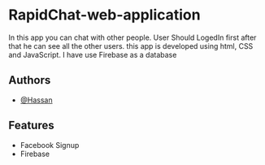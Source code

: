 # RapidChat-web-application
In this app you can chat with other people. User Should LogedIn first after that he can see all the other users. this app is developed using html, CSS and JavaScript. I have use Firebase as a database


## Authors

- [@Hassan](https://www.github.com/hassan1105)


## Features

- Facebook Signup
- Firebase


